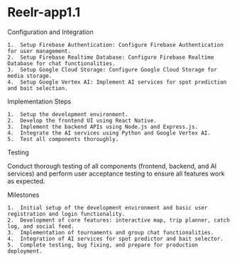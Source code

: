 # Reelr-app1.1

Configuration and Integration

	1.	Setup Firebase Authentication: Configure Firebase Authentication for user management.
	2.	Setup Firebase Realtime Database: Configure Firebase Realtime Database for chat functionalities.
	3.	Setup Google Cloud Storage: Configure Google Cloud Storage for media storage.
	4.	Setup Google Vertex AI: Implement AI services for spot prediction and bait selection.

Implementation Steps

	1.	Setup the development environment.
	2.	Develop the frontend UI using React Native.
	3.	Implement the backend APIs using Node.js and Express.js.
	4.	Integrate the AI services using Python and Google Vertex AI.
	5.	Test all components thoroughly.

Testing

Conduct thorough testing of all components (frontend, backend, and AI services) and perform user acceptance testing to ensure all features work as expected.

Milestones

	1.	Initial setup of the development environment and basic user registration and login functionality.
	2.	Development of core features: interactive map, trip planner, catch log, and social feed.
	3.	Implementation of tournaments and group chat functionalities.
	4.	Integration of AI services for spot predictor and bait selector.
	5.	Complete testing, bug fixing, and prepare for production deployment.
